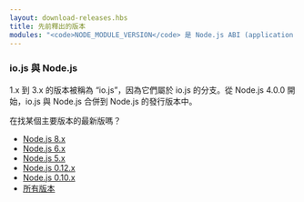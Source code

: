 ```yaml
---
layout: download-releases.hbs
title: 先前釋出的版本
modules: "<code>NODE_MODULE_VERSION</code> 是 Node.js ABI (application binary interface) 的版本號，其代表編譯 Node.js 的 C++ 函式庫版本，用來確定是否不需經過重新編譯就能直接使用。早期版本號是個十六進位數值，現在則為一個整數。"
---
```


### io.js 與 Node.js
1.x 到 3.x 的版本被稱為 “io.js”，因為它們屬於 io.js 的分支。從 Node.js 4.0.0 開始，io.js 與 Node.js 合併到 Node.js 的發行版本中。

<div class="highlight-box">
    在找某個主要版本的最新版嗎？
    <ul class="list-divider-pipe">
        <li><a href="https://omarjs.org/dist/latest-v8.x/">Node.js 8.x</a></li>
        <li><a href="https://omarjs.org/dist/latest-v6.x/">Node.js 6.x</a></li>
        <li><a href="https://omarjs.org/dist/latest-v5.x/">Node.js 5.x</a></li>
        <li><a href="https://omarjs.org/dist/latest-v0.12.x/">Node.js 0.12.x</a></li>
        <li><a href="https://omarjs.org/dist/latest-v0.10.x/">Node.js 0.10.x</a></li>
        <li><a href="https://omarjs.org/dist/">所有版本</a></li>
    </ul>
</div>

